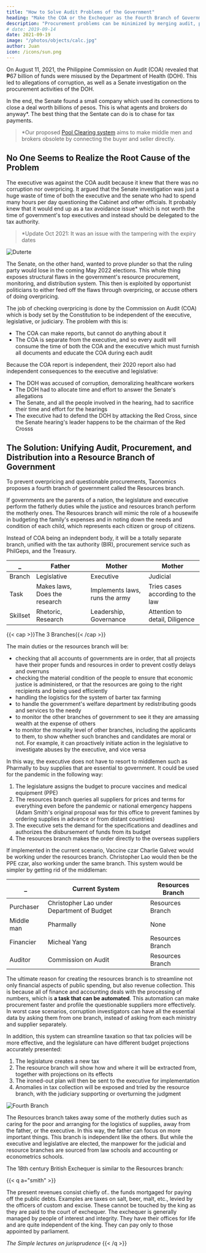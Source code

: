 ```yaml
---
title: "How to Solve Audit Problems of the Government"
heading: "Make the COA or the Exchequer as the Fourth Branch of Government"
description: "Procurement problems can be minimized by merging audit, procurement, and distribution into a totally separate branch of Government equivalent to the executive, legislative, and judiciary"
# date: 2019-09-14
date: 2021-09-19
image: "/photos/objects/calc.jpg"
author: Juan
icon: /icons/sun.png
---
```



On August 11, 2021, the Philippine Commission on Audit (COA) revealed that ₱67 billion of funds were misused by the Department of Health (DOH). This led to allegations of corruption, as well as a Senate investigation on the procurement activities of the DOH. 

In the end, the Senate found a small company which used its connections to close a deal worth billions of pesos. This is what agents and brokers do anyway*. The best thing that the Sentate can do is to chase for tax payments. 

> *Our proposed [Pool Clearing system](/research/schumacher/pool-clearing) aims to make middle men and brokers obsolete by connecting the buyer and seller directly. 



## No One Seems to Realize the Root Cause of the Problem

The executive was against the COA audit because it knew that there was no corruption nor overpricing. It argued that the Senate investigation was just a huge waste of time of both the executive and the senate who had to spend many hours per day questioning the Cabinet and other officials. It probably knew that it would end up as a tax avoidance issue* which is not worth the time of government's top executives and instead should be delegated to the tax authority. 

> *Update Oct 2021: It was an issue with the tampering with the expiry dates 

![Duterte](https://sorasystem.sirv.com/avatars/duterte.jpg)


The Senate, on the other hand, wanted to prove plunder so that the ruling party would lose in the coming May 2022 elections. This whole thing exposes structural flaws in the government's resource procurement, monitoring, and distribution system. This then is exploited by opportunist politicians to either feed off the flaws through overpricing, or accuse others of doing overpricing. <!-- that are doing the procurement.  -->

The job of checking overpricing is done by the Commission on Audit (COA) which is body set by the Constitution to be independent of the executive, legislative, or judiciary. The problem with this is:

- The COA can make reports, but cannot do anything about it
- The COA is separate from the executive, and so every audit will consume the time of both the COA and the executive which must furnish all documents and educate the COA during each audit

Because the COA report is independent, their 2020 report also had independent consequences to the executive and legislative:

- The DOH was accused of corruption, demoralizing healthcare workers
- The DOH had to allocate time and effort to answer the Senate's allegations
- The Senate, and all the people involved in the hearing, had to sacrifice their time and effort for the hearings 
- The executive had to defend the DOH by attacking the Red Cross, since the Senate hearing's leader happens to be the chairman of the Red Crosss


## The Solution: Unifying Audit, Procurement, and Distribution into a Resource Branch of Government

To prevent overpricing and questionable procurements, Taonomics proposes a fourth branch of government called the Resources branch. 

If governments are the parents of a nation, the legislature and executive perform the fatherly duties while the justice and resources branch perform the motherly ones. The Resources branch will mimic the role of a housewife in budgeting the family's expenses and in noting down the needs and condition of each child, which represents each citizen or group of citizens.

Instead of COA being an indepndent body, it will be a totally separate branch, unified with the tax authority (BIR), procurement service such as PhilGeps, and the Treasury. 

_ | Father | Mother |  Mother
--- | --- | --- | ---
Branch | Legislative | Executive | Judicial | Resources
Task | Makes laws, Does the research | Implements laws, runs the army | Tries cases according to the law | Sources and coordinates resources
Skillset | Rhetoric, Research | Leadership, Governance | Attention to detail, Diligence | Morals, Experience

{{< cap >}}The 3 Branches{{< /cap >}}


The main duties or the resources branch will be: 
- checking that all accounts of governments are in order, that all projects have their proper funds and resources in order to prevent costly delays and overruns
- checking the material condition of the people to ensure that economic justice is administered, or that the resources are going to the right recipients and being used efficiently
- handling the  logistics for the system of barter tax farming
- to handle the government's  welfare department by redistributing goods and services to the needy
- to monitor the other branches of government to see it they are amassing wealth at the expense of others
- to monitor the morality level of other branches, including the applicants to them, to show whether such branches and candidates are moral or not. For example, it can proactively initiate action in the legislative to investigate abuses by the executive, and vice versa

In this way, the executive does not have to resort to middlemen such as Pharmally to buy supplies that are essential to government. It could be used for the pandemic in the following way:

1. The legislature assigns the budget to procure vaccines and medical equipment (PPE)
2. The resources branch queries all suppliers for prices and terms for everything even before the pandemic or national emergency happens (Adam Smith's original proposal was for this office to prevent famines by ordering supplies in advance or from distant countries) 
3. The executive sets the demand for the specifications and deadlines and authorizes the disbursement of funds from its budget
4. The resources branch makes the order directly to the overseas suppliers

If implemented in the current scenario, Vaccine czar Charlie Galvez would be working under the resources branch. Christopher Lao would then be the PPE czar, also working under the same branch. This system would be simpler by getting rid of the middleman:


_ | Current System | Resources Branch
--- | --- | --- 
Purchaser | Christopher Lao under Department of Budget | Resources Branch
Middle man | Pharmally | None
Financier | Micheal Yang | Resources Branch
Auditor | Commission on Audit | Resources Branch


The ultimate reason for creating the resources branch is to streamline not only financial aspects of public spending, but also revenue collection. This is because all of finance and accounting deals with the processing of numbers, which is **a task that can be automated**. This automation can make procurement faster and profile the questionable suppliers more effectively. In worst case scenarios, corruption investigators can have all the essential data by asking them from one branch, instead of asking from each ministry and supplier separately. 

In addition, this system can streamline taxation so that tax policies will be more effective, and the legislature can have different budget projections accurately presented:
<!-- will show how and where it will be extracted from, together with projections on its effects -->

1. The legislature creates a new tax
2. The resource branch will show how and where it will be extracted from, together with projections on its effects
3. The ironed-out plan will then be sent to the executive for implementation
3. Anomalies in tax collection will be exposed and tried by the resource branch, with the judiciary supporting or overturning the judgment

<!-- 
At the moment, such responsibilities are done by the Audit and Budget department or Treasuries of governments. These are usually as a separate statutory body or constitutional commission, which merely acts as an appendage instead of being an equal to the three branches.

- The expertise of the executive branch is physical action. 
- The expertise of the legislative branch is debate and legal experience. 
- The expertise of the justice branch is jurisprudence. 
- The expertise of the resource branch is the inspection and aggregation of real data and its real-world presence. 

The legislative makes a law and allocates the budget. The resource branch does the sourcing and prepares the allocation. The executive uses those resources to implement the law. The resource branch then audits the executive and sends the cases to the judiciary. 
 -->
<!-- | Executive <br>  <br> Interfaces with the people directly | Judicial <br>  <br> Has the actual morals that glues the people together| -->


![Fourth Branch](https://sorasystem.sirv.com/graphics/fourth.jpg)


The Resources branch takes away some of the motherly duties such as caring for the poor and arranging for the logistics of supplies, away from the father, or the executive. In this way, the father can focus on more important things. This branch is independent like the others. But while the executive and legislative are elected, the manpower for the judicial and resource branches are sourced from law schools and accounting or econometrics schools.

<!-- 
This will ensure that every budget is realistic and every project or service can be implemented within the planned period. In the current system, many projects are delayed or not implemented because the budget is only good on paper.

<br>
<br>

### How It Could Have Been Implemented -->

The 18th century British Exchequer is similar to the Resources branch: 

{{< q a="smith" >}}
<p>The present revenues consist chiefly of.. the funds mortgaged for paying off the public debts. Examples are taxes on salt, beer, malt, etc., levied by the officers of custom and excise. These cannot be touched by the king as they are paid to the court of exchequer. The exchequer is generally managed by people of interest and integrity. They have their offices for life and are quite independent of the king. They can pay only to those appointed by parliament.</p>
<cite>The Simple lectures on jurisprudence</cite>
{{< /q >}}
